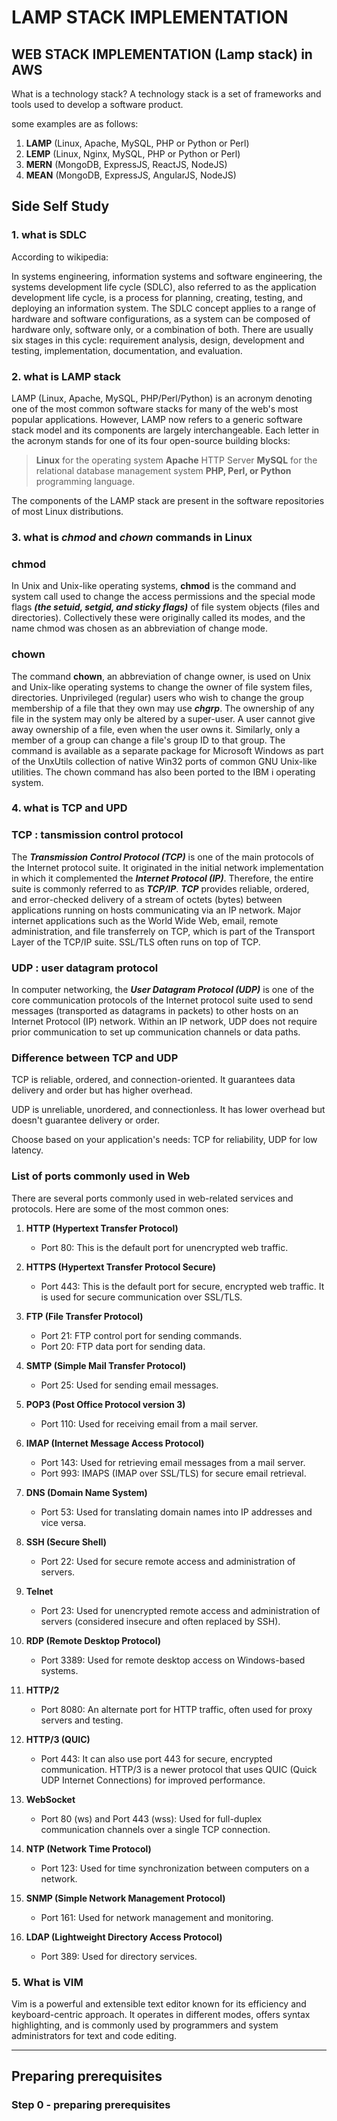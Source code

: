 # LAMP STACK IMPLEMENTATION

## WEB STACK IMPLEMENTATION (Lamp stack) in AWS

What is a technology stack?
A technology stack is a set of frameworks and tools used to develop a software product.

some examples are as follows:
1. **LAMP** (Linux, Apache, MySQL, PHP or Python or Perl)
1. **LEMP** (Linux, Nginx, MySQL, PHP or Python or Perl)
1. **MERN** (MongoDB, ExpressJS, ReactJS, NodeJS)
1. **MEAN** (MongoDB, ExpressJS, AngularJS, NodeJS)

## Side Self Study

### 1. what is SDLC

According to wikipedia:

In systems engineering, information systems and software engineering, the systems development life cycle (SDLC), also referred to as the 
application development life cycle, is a process for planning, creating, testing, and deploying an information system. 
The SDLC concept applies to a range of hardware and software configurations, as a system can be composed of hardware only, software only, 
or a combination of both. 
There are usually six stages in this cycle: requirement analysis, design, development and testing, implementation, documentation, and evaluation.

### 2. what is LAMP stack

LAMP (Linux, Apache, MySQL, PHP/Perl/Python) is an acronym denoting one of the most common software stacks for many of the web's most popular applications. 
However, LAMP now refers to a generic software stack model and its components are largely interchangeable.
Each letter in the acronym stands for one of its four open-source building blocks:

>**Linux** for the operating system
>**Apache** HTTP Server
>**MySQL** for the relational database management system
>**PHP, Perl, or Python** programming language.

The components of the LAMP stack are present in the software repositories of most Linux distributions.

### 3. what is *chmod* and *chown* commands in Linux

### chmod
In Unix and Unix-like operating systems, **chmod** is the command and system call used to change the access permissions and the special mode flags ***(the setuid, setgid, and sticky flags)*** of file system objects (files and directories). 
Collectively these were originally called its modes, and the name chmod was chosen as an abbreviation of change mode.

### chown
The command **chown**, an abbreviation of change owner, is used on Unix and Unix-like operating systems to change 
the owner of file system files, directories. 
Unprivileged (regular) users who wish to change the group membership of a file that they own may use ***chgrp***.
The ownership of any file in the system may only be altered by a super-user. A user cannot give away ownership of a file, even when the user owns it. 
Similarly, only a member of a group can change a file's group ID to that group.
The command is available as a separate package for Microsoft Windows as part of the UnxUtils collection of native Win32 ports of common GNU Unix-like utilities. The chown command has also been ported to the IBM i operating system.

### 4. what is TCP and UPD

### TCP : tansmission control protocol
The ***Transmission Control Protocol (TCP)*** is one of the main protocols of the Internet protocol suite. It originated in the initial network implementation in which it complemented the ***Internet Protocol (IP)***. Therefore, the entire suite is commonly referred to as ***TCP/IP***. ***TCP*** provides reliable, ordered, and error-checked delivery of a stream of octets (bytes) between applications running on hosts communicating via an IP network. 
Major internet applications such as the World Wide Web, email, remote administration, and file transferrely on TCP, which is part of the Transport Layer of the TCP/IP suite. SSL/TLS often runs on top of TCP.

### UDP : user datagram protocol
In computer networking, the ***User Datagram Protocol (UDP)*** is one of the core communication protocols of the Internet protocol suite used to send messages (transported as datagrams in packets) to other hosts on an Internet Protocol (IP) network. 
Within an IP network, UDP does not require prior communication to set up communication channels or data paths.

### Difference between TCP and UDP
TCP is reliable, ordered, and connection-oriented. It guarantees data delivery and order but has higher overhead.

UDP is unreliable, unordered, and connectionless. It has lower overhead but doesn't guarantee delivery or order. 

Choose based on your application's needs: TCP for reliability, UDP for low latency.

### List of ports commonly used in Web
There are several ports commonly used in web-related services and protocols. Here are some of the most common ones:

1. **HTTP (Hypertext Transfer Protocol)**
   - Port 80: This is the default port for unencrypted web traffic.

2. **HTTPS (Hypertext Transfer Protocol Secure)**
   - Port 443: This is the default port for secure, encrypted web traffic. It is used for secure communication over SSL/TLS.

3. **FTP (File Transfer Protocol)**
   - Port 21: FTP control port for sending commands.
   - Port 20: FTP data port for sending data.

4. **SMTP (Simple Mail Transfer Protocol)**
   - Port 25: Used for sending email messages.

5. **POP3 (Post Office Protocol version 3)**
   - Port 110: Used for receiving email from a mail server.

6. **IMAP (Internet Message Access Protocol)**
   - Port 143: Used for retrieving email messages from a mail server.
   - Port 993: IMAPS (IMAP over SSL/TLS) for secure email retrieval.

7. **DNS (Domain Name System)**
   - Port 53: Used for translating domain names into IP addresses and vice versa.

8. **SSH (Secure Shell)**
   - Port 22: Used for secure remote access and administration of servers.

9. **Telnet**
   - Port 23: Used for unencrypted remote access and administration of servers (considered insecure and often replaced by SSH).

10. **RDP (Remote Desktop Protocol)**
    - Port 3389: Used for remote desktop access on Windows-based systems.

11. **HTTP/2**
    - Port 8080: An alternate port for HTTP traffic, often used for proxy servers and testing.

12. **HTTP/3 (QUIC)**
    - Port 443: It can also use port 443 for secure, encrypted communication. HTTP/3 is a newer protocol that uses QUIC (Quick UDP Internet Connections) for improved performance.

13. **WebSocket**
    - Port 80 (ws) and Port 443 (wss): Used for full-duplex communication channels over a single TCP connection.

14. **NTP (Network Time Protocol)**
    - Port 123: Used for time synchronization between computers on a network.

15. **SNMP (Simple Network Management Protocol)**
    - Port 161: Used for network management and monitoring.

16. **LDAP (Lightweight Directory Access Protocol)**
    - Port 389: Used for directory services.

### 5. What is VIM

Vim is a powerful and extensible text editor known for its efficiency and keyboard-centric approach. 
It operates in different modes, offers syntax highlighting, and is commonly used by programmers and system administrators for text and code editing.


___

## Preparing prerequisites

### Step 0 - preparing prerequisites



